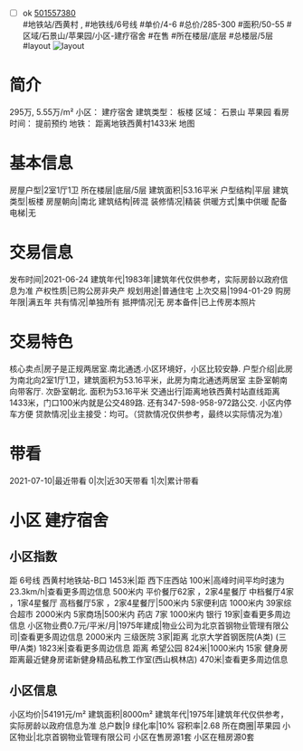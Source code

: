 - [ ] ok [501557380](https://bj.5i5j.com/ershoufang/501557380.html)  
 #地铁站/西黄村 ,  #地铁线/6号线
#单价/4-6 #总价/285-300 #面积/50-55   #区域/石景山/苹果园/小区-建疗宿舍 #在售 #所在楼层/底层 #总楼层/5层 #layout 
![layout](http://image2a.5i5j.com/bdir/layout/54f701cd2f614fc5aef775f6c43d2607.jpg_P5.jpg) 
# 简介 
 295万,  5.55万/m² 
小区： 建疗宿舍
建筑类型： 板楼
区域： 石景山 苹果园
看房时间： 提前预约
地铁： 距离地铁西黄村1433米 地图
# 基本信息 
 房屋户型|2室1厅1卫
所在楼层|底层/5层
建筑面积|53.16平米
户型结构|平层
建筑类型|板楼
房屋朝向|南北
建筑结构|砖混
装修情况|精装
供暖方式|集中供暖
配备电梯|无
# 交易信息 
 发布时间|2021-06-24
建筑年代|1983年|建筑年代仅供参考，实际房龄以政府信息为准
产权性质|已购公房非央产
规划用途|普通住宅
上次交易|1994-01-29
购房年限|满五年
共有情况|单独所有
抵押情况|无
房本备件|已上传房本照片
# 交易特色 
 核心卖点|房子是正规两居室.南北通透.小区环境好，小区比较安静.
户型介绍|此房为南北向2室1厅1卫，建筑面积为53.16平米，此房为南北通透两居室 主卧室朝南向带客厅. 次卧室朝北.  面积为53.16平米
交通出行|距离地铁西黄村站直线距离1433米，门口100米内就是公交489路. 还有347-598-958-972路公交.    小区内停车方便
贷款情况|业主接受：均可。（贷款情况仅供参考，最终以实际情况为准）
# 带看 
 2021-07-10|最近带看	 0|次|近30天带看	 1|次|累计带看
# 小区 建疗宿舍
## 小区指数 
 距 6号线 西黄村地铁站-B口 1453米|距 西下庄西站 100米|高峰时间平均时速为23.3km/h|查看更多周边信息
500米内 平价餐厅62家 ，2家4星餐厅
中档餐厅4家 ，1家4星餐厅
高档餐厅5家 ，2家4星餐厅|500米内 5家便利店
1000米内 39家综合超市
2000米内 5家商场|500米内 药店 7家
1000米内 银行 19家|查看更多周边信息
小区物业费0.7元/平米/月|1975年建成|物业公司为北京首钢物业管理有限公司|查看更多周边信息
2000米内 三级医院 3家|距离 北京大学首钢医院(A类) (三甲/A类) 1823米|查看更多周边信息
距离 希望公园 824米|1000米内 15家 健身房
距离最近健身房诺新健身精品私教工作室(西山枫林店) 470米|查看更多周边信息
## 小区信息 
 小区均价|54191元/m²
建筑面积|8000m²
建筑年代|1975年|建筑年代仅供参考，实际房龄以政府信息为准
总户数|9
绿化率|10%
容积率|2.68
所在商圈|苹果园
小区物业|北京首钢物业管理有限公司
小区在售房源1套
小区在租房源0套

